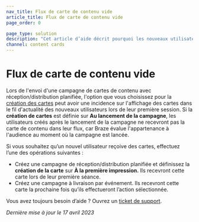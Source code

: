 ```yaml
---
nav_title: Flux de carte de contenu vide
article_title: Flux de carte de contenu vide
page_order: 0

page_type: solution
description: "Cet article d’aide décrit pourquoi les nouveaux utilisateurs peuvent ne pas avoir de cartes de contenu dans leur flux et comment résoudre ce problème."
channel: content cards
---
```


# Flux de carte de contenu vide

Lors de l'envoi d'une campagne de cartes de contenu avec réception/distribution planifiée, l'option que vous choisissez pour la [création des cartes]({{site.baseurl}}/user_guide/message_building_by_channel/content_cards/create/card_creation/#overview) peut avoir une incidence sur l'affichage des cartes dans le fil d'actualité des nouveaux utilisateurs lors de leur première session. Si la **création de cartes** est définie sur **Au lancement de la campagne**, les utilisateurs créés après le lancement de la campagne ne recevront pas la carte de contenu dans leur flux, car Braze évalue l'appartenance à l'audience au moment où la campagne est lancée.

Si vous souhaitez qu’un nouvel utilisateur reçoive des cartes, effectuez l’une des opérations suivantes :

- Créez une campagne de réception/distribution planifiée et définissez la **création de la carte** sur **À la première impression.** Ils recevront cette carte lors de leur première séance.
- Créez une campagne à livraison par événement. Ils recevront cette carte la prochaine fois qu’ils effectueront l’action sélectionnée.

Vous avez toujours besoin d’aide ? Ouvrez un [ticket de support]({{site.baseurl}}/braze_support/).

_Dernière mise à jour le 17 avril 2023_

